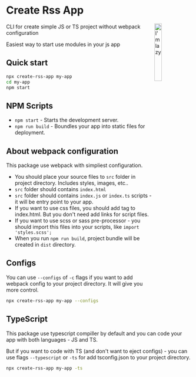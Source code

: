 # Create Rss App

<img alt="I'm lazy" align="right" src="https://user-images.githubusercontent.com/57856125/125196023-e912e700-e260-11eb-9190-459a60a17aad.png" width="20%" />

CLI for create simple JS or TS project without webpack configuration

Easiest way to start use modules in your js app

## Quick start
```sh
npx create-rss-app my-app
cd my-app
npm start
```

## NPM Scripts
+ `npm start` - Starts the development server.
+ `npm run build` - Boundles your app into static files for deployment.

## About webpack configuration
This package use webpack with simpliest configuration.
+ You should place your source files to `src` folder in project directory. Includes styles, images, etc..
+ `src` folder should contains `index.html`
+ `src` folder should contains `index.js` or `index.ts` scripts - it will be entry point to your app.
+ If you want to use css files, you should add <link> tag to index.html. But you don't need add links for script files.
+ If you want to use scss or sass pre-processor - you should import this files into your scripts, like `import 'styles.scss';`
+ When you run `npm run build`, project bundle will be created in `dist` directory.

## Configs
You can use `--configs` of `-c` flags if you want to add webpack config to your project directory. It will give you more control.
```sh
npx create-rss-app my-app --configs
```

## TypeScript
This package use typescript compiller by default and you can code your app with both languages - JS and TS.

But if you want to code with TS (and don't want to eject configs) - you can use flags `--typescript` or `-ts` for add tsconfig.json to your project directory.
```sh
npx create-rss-app my-app -ts
```
